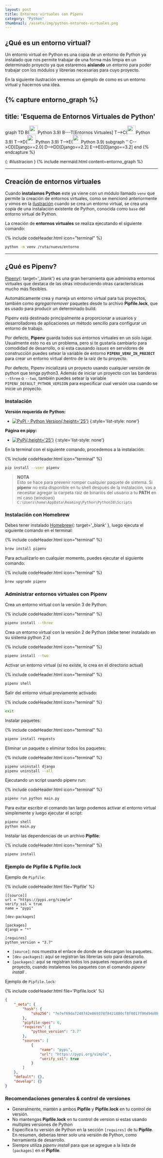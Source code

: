 ```yaml
---
layout: post
title: Entornos virtuales con Pipenv
category: "Python"
thumbnail: /assets/img/python-entornos-virtuales.png
---
```


## ¿Qué es un entorno virtual?

Un entorno virtual en Python es una copia de un entorno de Python ya instalado que nos permite trabajar de una forma más limpia en un determinado proyecto ya que estaremos **aislando** un entorno para poder trabajar con los módulos y librerías necesarias para cuyo proyecto.

En la siguiente ilustración veremos un ejemplo de como es un entorno virtual y hacernos una idea.

{% capture entorno_graph %}
---
title: 'Esquema de Entornos Virtuales de Python'
---
graph TD
    B(<img src="{{ 'assets/img/base.png' | relative_url }}" width='28' />Python 3.9)
    B---T[Entornos Virtuales]
    T-->C(<img src="{{ 'assets/img/venv1.png' | relative_url }}" width='28' />Python 3.9)
    T-->D(<img src="{{ 'assets/img/venv2.png' | relative_url }}" width='28' />Python 3.9)
    T-->E(<img src="{{ 'assets/img/venv3.png' | relative_url }}" width='28' />Python 3.9)
    subgraph ''
    C-->CD[Django==2.0]
    D-->DD[Django==2.2]
    E-->ED[Django==3.2]
    end
{% endcapture %}

{: #ilustracion }
{% include mermaid.html content=entorno_graph %}

---

## Creación de entornos virtuales

Cuando **instalamos Python** este ya viene con un módulo llamado `venv` que permite la creación de entornos virtuales, como se mencionó anteriormente y vimos en la [ilustración](#ilustracion) cuando se crea un entorno virtual, se crea una copia de una instalación existente de Python, conocida como `base` del entorno virtual de Python.

La creación de **entornos virtuales** se realiza ejecutando el siguiente comando:

{% include codeHeader.html icon="terminal" %}
```bash
python -m venv /ruta/nuevo/entorno
```

---

## ¿Qué es Pipenv?

[Pipenv](https://pipenv-es.readthedocs.io/es/latest/){: target='_blank'} es una gran herramienta que administra entornos virtuales que destaca de las otras introduciendo otras características mucho más flexibles.

Automáticamente crea y maneja un entorno virtual para tus proyectos, también como *agregar/remover* paquetes desde tu archivo **Pipfile.lock**, que es usado para producir un determinado build.

Pipenv está destinado principalmente a proporcionar a usuarios y desarrolladores de aplicaciones un método sencillo para configurar un entorno de trabajo.

Por defecto, **Pipenv** guarda todos sus entornos virtuales en un solo lugar. Usualmente esto no es un problema, pero si te gustaría cambiarlo para comodidad de desarrollo, o si esta causando *issues* en servidores de construcción puedes setear la variable de entorno **`PIPENV_VENV_IN_PROJECT`** para crear un entorno virtual dentro de la raíz de tu proyecto.

Por defecto, Pipenv inicializará un proyecto usando cualquier versión de python que tenga python3. Además de iniciar un proyecto con las banderas `--three` o `--two`, también puedes setear la variable `PIPENV_DEFAULT_PYTHON_VERSION` para especificar cual versión usa cuando se inicie un proyecto.


### Instalación


**Versión requerida de Python:** 
- [![PyPI - Python Version](https://img.shields.io/pypi/pyversions/pipenv){:height='25'}](https://www.python.org/)
{:style='list-style: none'}

**Página en pipy:** 
- [![PyPi](https://badgen.net/badge/icon/pypi?icon=pypi&label){:height='25'}](https://pypi.org/project/pipenv/)
{:style='list-style: none'}

En la terminal con el siguiente comando, procedemos a la instalación:

{% include codeHeader.html icon="terminal" %}
```bash
pip install --user pipenv
```

>**NOTA**<br>Esto se hace para prevenir romper cualquier paquete de sistema. Si **pipenv** no esta disponible en tu shell después de la instalación, vas a necesitar agregar la carpeta raiz de binarios del usuario a tu **PATH** en mi caso (*windows*) `C:\Users\home\AppData\Roaming\Python\Python38\Scripts`


### Instalación con Homebrew

Debes tener instalado [Homebrew](https://brew.sh/){: target='_blank' }, luego ejecuta el siguiente comando en el terminal:

{% include codeHeader.html icon="terminal" %}
```bash
brew install pipenv
```

Para actualizarlo en cualquier momento, puedes ejecutar el siguiente comando:

{% include codeHeader.html icon="terminal" %}
```bash
brew upgrade pipenv
```


### Administrar entornos virtuales con Pipenv

Crea un entorno virtual con la versión 3 de Python:

{% include codeHeader.html icon="terminal" %}
```bash
pipenv install --three
```

Crea un entorno virtual con la versión 2 de Python (debe tener instalado en su sistema python 2.x)

{% include codeHeader.html icon="terminal" %}
```bash
pipenv install --two
```

Activar un entorno virtual (si no existe, lo crea en el directorio actual) 

{% include codeHeader.html icon="terminal" %}
```bash
pipenv shell
```

Salir del entorno virtual previamente activado:

{% include codeHeader.html icon="terminal" %}
```bash
exit
```

Instalar paquetes:

{% include codeHeader.html icon="terminal" %}
```bash
pipenv install requests
```

Eliminar un paquete o eliminar todos los paquetes:

{% include codeHeader.html icon="terminal" %}
```bash
pipenv uninstall django
pipenv uninstall --all
```

Ejecutando un script usando pipenv run:

{% include codeHeader.html icon="terminal" %}
```bash
pipenv run python main.py
```

Para evitar escribir el comando tan largo podemos activar el entorno virtual simplemente y luego ejecutar el script: 

```bash
pipenv shell
python main.py
```

Instalar las dependencias de un archivo **Pipfile**:

{% include codeHeader.html icon="terminal" %}
```bash
pipenv install
```


### Ejemplo de Pipfile & Pipfile.lock


Ejemplo de `Pipfile`:

{% include codeHeader.html file='Pipfile' %}
```
[[source]]
url = "https://pypi.org/simple"
verify_ssl = true
name = "pypi"

[dev-packages]

[packages]
django = "*"

[requires]
python_version = "3.7"
```

- `[source]`: nos muestra el enlace de donde se descargan los paquetes.
- `[dev-packages]`: aquí se registran las librerías solo para desarrollo.
- `[packages]`: aquí se registran todos los paquetes requeridos para el proyecto, cuando instalemos los paquetes con el comando *pipenv install* .


Ejemplo de `Pipfile.lock`:

{% include codeHeader.html file='Pipfile.lock' %}
```json
{
    "_meta": {
        "hash": {
            "sha256": "7e7ef69da7248742e869378f8421880cf8f0017f96d94d086813baa518a65489"
        },
        "pipfile-spec": 6,
        "requires": {
            "python_version": "3.7"
        },
        "sources": [
            {
                "name": "pypi",
                "url": "https://pypi.org/simple",
                "verify_ssl": true
            }
        ]
    },
    "default": {},
    "develop": {}
}
```

### Recomendaciones generales & control de versiones

- Generalmente, mantén a ambos **Pipfile** y **Pipfile.lock** en tu control de versión.
- No mantengas **Pipfile.lock** en tu control de version si estas usando multiples versiones de Python
- Especifica tu versión de Python en la sección `[requires]` de tu **Pipfile**. En resumen, deberias tener solo una versión de Python, como herramienta de desarrollo.
- Siempre utiliza *pipenv install* para que se agregue a la lista de `[packages]` en el **Pipfile**.